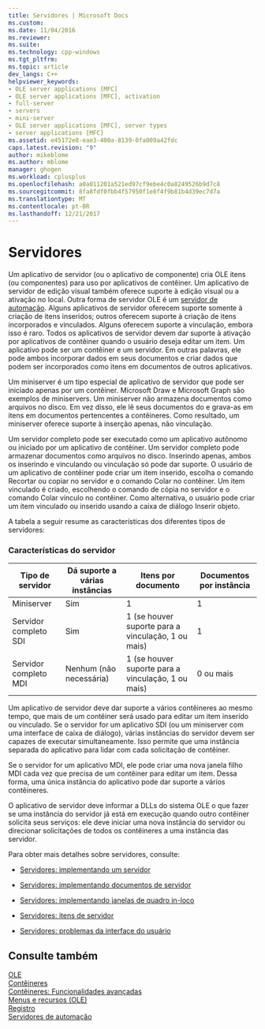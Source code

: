 ```yaml
---
title: Servidores | Microsoft Docs
ms.custom: 
ms.date: 11/04/2016
ms.reviewer: 
ms.suite: 
ms.technology: cpp-windows
ms.tgt_pltfrm: 
ms.topic: article
dev_langs: C++
helpviewer_keywords:
- OLE server applications [MFC]
- OLE server applications [MFC], activation
- full-server
- servers
- mini-server
- OLE server applications [MFC], server types
- server applications [MFC]
ms.assetid: e45172e8-eae3-400a-8139-0fa009a42fdc
caps.latest.revision: "9"
author: mikeblome
ms.author: mblome
manager: ghogen
ms.workload: cplusplus
ms.openlocfilehash: a0a011201a521ed97cf9ebe4c0a8249526b9d7c8
ms.sourcegitcommit: 8fa8fdf0fbb4f57950f1e8f4f9b81b4d39ec7d7a
ms.translationtype: MT
ms.contentlocale: pt-BR
ms.lasthandoff: 12/21/2017
---
```

# <a name="servers"></a>Servidores
Um aplicativo de servidor (ou o aplicativo de componente) cria OLE itens (ou componentes) para uso por aplicativos de contêiner. Um aplicativo de servidor de edição visual também oferece suporte à edição visual ou a ativação no local. Outra forma de servidor OLE é um [servidor de automação](../mfc/automation-servers.md). Alguns aplicativos de servidor oferecem suporte somente à criação de itens inseridos; outros oferecem suporte à criação de itens incorporados e vinculados. Alguns oferecem suporte a vinculação, embora isso é raro. Todos os aplicativos de servidor devem dar suporte à ativação por aplicativos de contêiner quando o usuário deseja editar um item. Um aplicativo pode ser um contêiner e um servidor. Em outras palavras, ele pode ambos incorporar dados em seus documentos e criar dados que podem ser incorporados como itens em documentos de outros aplicativos.  
  
 Um miniserver é um tipo especial de aplicativo de servidor que pode ser iniciado apenas por um contêiner. Microsoft Draw e Microsoft Graph são exemplos de miniservers. Um miniserver não armazena documentos como arquivos no disco. Em vez disso, ele lê seus documentos do e grava-as em itens em documentos pertencentes a contêineres. Como resultado, um miniserver oferece suporte à inserção apenas, não vinculação.  
  
 Um servidor completo pode ser executado como um aplicativo autônomo ou iniciado por um aplicativo de contêiner. Um servidor completo pode armazenar documentos como arquivos no disco. Inserindo apenas, ambos os inserindo e vinculando ou vinculação só pode dar suporte. O usuário de um aplicativo de contêiner pode criar um item inserido, escolha o comando Recortar ou copiar no servidor e o comando Colar no contêiner. Um item vinculado é criado, escolhendo o comando de cópia no servidor e o comando Colar vínculo no contêiner. Como alternativa, o usuário pode criar um item vinculado ou inserido usando a caixa de diálogo Inserir objeto.  
  
 A tabela a seguir resume as características dos diferentes tipos de servidores:  
  
### <a name="server-characteristics"></a>Características do servidor  
  
|Tipo de servidor|Dá suporte a várias instâncias|Itens por documento|Documentos por instância|  
|--------------------|---------------------------------|------------------------|----------------------------|  
|Miniserver|Sim|1|1|  
|Servidor completo SDI|Sim|1 (se houver suporte para a vinculação, 1 ou mais)|1|  
|Servidor completo MDI|Nenhum (não necessária)|1 (se houver suporte para a vinculação, 1 ou mais)|0 ou mais|  
  
 Um aplicativo de servidor deve dar suporte a vários contêineres ao mesmo tempo, que mais de um contêiner será usado para editar um item inserido ou vinculado. Se o servidor for um aplicativo SDI (ou um miniserver com uma interface de caixa de diálogo), várias instâncias do servidor devem ser capazes de executar simultaneamente. Isso permite que uma instância separada do aplicativo para lidar com cada solicitação de contêiner.  
  
 Se o servidor for um aplicativo MDI, ele pode criar uma nova janela filho MDI cada vez que precisa de um contêiner para editar um item. Dessa forma, uma única instância do aplicativo pode dar suporte a vários contêineres.  
  
 O aplicativo de servidor deve informar a DLLs do sistema OLE o que fazer se uma instância do servidor já está em execução quando outro contêiner solicita seus serviços: ele deve iniciar uma nova instância do servidor ou direcionar solicitações de todos os contêineres a uma instância das servidor.  
  
 Para obter mais detalhes sobre servidores, consulte:  
  
-   [Servidores: implementando um servidor](../mfc/servers-implementing-a-server.md)  
  
-   [Servidores: implementando documentos de servidor](../mfc/servers-implementing-server-documents.md)  
  
-   [Servidores: implementando janelas de quadro in-loco](../mfc/servers-implementing-in-place-frame-windows.md)  
  
-   [Servidores: itens de servidor](../mfc/servers-server-items.md)  
  
-   [Servidores: problemas da interface do usuário](../mfc/servers-user-interface-issues.md)  
  
## <a name="see-also"></a>Consulte também  
 [OLE](../mfc/ole-in-mfc.md)   
 [Contêineres](../mfc/containers.md)   
 [Contêineres: Funcionalidades avançadas](../mfc/containers-advanced-features.md)   
 [Menus e recursos (OLE)](../mfc/menus-and-resources-ole.md)   
 [Registro](../mfc/registration.md)   
 [Servidores de automação](../mfc/automation-servers.md)

